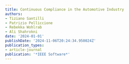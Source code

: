 ```yaml
---
title: Continuous Compliance in the Automotive Industry
authors:
- Tiziano Santilli
- Patrizio Pelliccione
- Rebekka Wohlrab
- Ali Shahrokni
date: '2024-01-01'
publishDate: '2024-11-06T20:24:34.950024Z'
publication_types:
- article-journal
publication: '*IEEE Software*'
---
```

